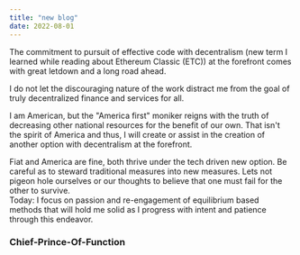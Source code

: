 ```yaml
---
title: "new blog"
date: 2022-08-01
---
```


The commitment to pursuit of effective code with decentralism (new term I learned while reading about Ethereum Classic (ETC)) at the forefront comes with great letdown and a long road ahead. <br>

I do not let the discouraging nature of the work distract me from the goal of truly decentralized finance and services for all. <br>

I am American, but the "America first" moniker reigns with the truth of decreasing other national resources for the benefit of our own.
That isn't the spirit of America and thus, I will create or assist in the creation of another option with decentralism at the forefront. <br>

Fiat and America are fine, both thrive under the tech driven new option. Be careful as to steward traditional measures into new measures. Lets not pigeon hole ourselves or our thoughts to believe that one must fail for the other to survive. <br>
Today: I focus on passion and re-engagement of equilibrium based methods that will hold me solid as I progress with intent and patience through this endeavor. <br>

### Chief-Prince-Of-Function
